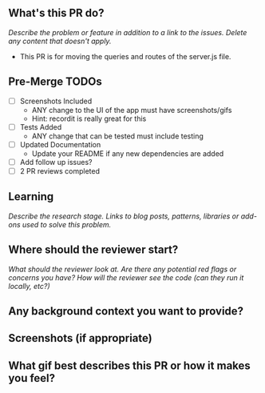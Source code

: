 ## What's this PR do?

_Describe the problem or feature in addition to a link to the issues. Delete any content that doesn't apply._

- This PR is for moving the queries and routes of the server.js file. 

## Pre-Merge TODOs
 - [ ] Screenshots Included
    - ANY change to the UI of the app must have screenshots/gifs
    - Hint: recordit is really great for this
 - [ ] Tests Added
   - ANY change that can be tested must include testing
 - [ ] Updated Documentation
   - Update your README if any new dependencies are added
 - [ ] Add follow up issues?
 - [ ] 2 PR reviews completed

## Learning

_Describe the research stage._
_Links to blog posts, patterns, libraries or add-ons used to solve this problem._

## Where should the reviewer start?

_What should the reviewer look at. Are there any potential red flags or concerns you have? How will the reviewer see the code (can they run it locally, etc?)_

## Any background context you want to provide?

## Screenshots (if appropriate)

## What gif best describes this PR or how it makes you feel?
